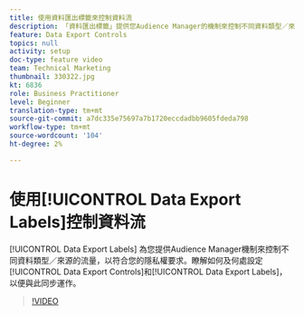 ```yaml
---
title: 使用資料匯出標籤來控制資料流
description: 「資料匯出標籤」提供您Audience Manager的機制來控制不同資料類型／來源的流量，以符合您的隱私權要求。 瞭解如何設定「資料匯出控制」和「資料匯出標籤」，以及如何與何處搭配運作。
feature: Data Export Controls
topics: null
activity: setup
doc-type: feature video
team: Technical Marketing
thumbnail: 330322.jpg
kt: 6836
role: Business Practitioner
level: Beginner
translation-type: tm+mt
source-git-commit: a7dc335e75697a7b1720eccdadbb9605fdeda798
workflow-type: tm+mt
source-wordcount: '104'
ht-degree: 2%

---
```



# 使用[!UICONTROL Data Export Labels]控制資料流

[!UICONTROL Data Export Labels] 為您提供Audience Manager機制來控制不同資料類型／來源的流量，以符合您的隱私權要求。瞭解如何及何處設定[!UICONTROL Data Export Controls]和[!UICONTROL Data Export Labels]，以便與此同步運作。

>[!VIDEO](https://video.tv.adobe.com/v/330322/?quality=12&learn=on)
